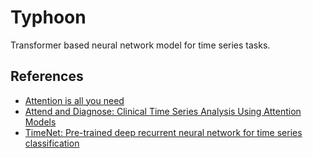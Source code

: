 # Typhoon
Transformer based neural network model for time series tasks.

## References 
* [Attention is all you need](https://arxiv.org/abs/1706.03762)
* [Attend and Diagnose: Clinical Time Series Analysis Using Attention Models](https://arxiv.org/abs/1711.03905)
* [TimeNet: Pre-trained deep recurrent neural network for time series classification](https://arxiv.org/abs/1706.08838)
